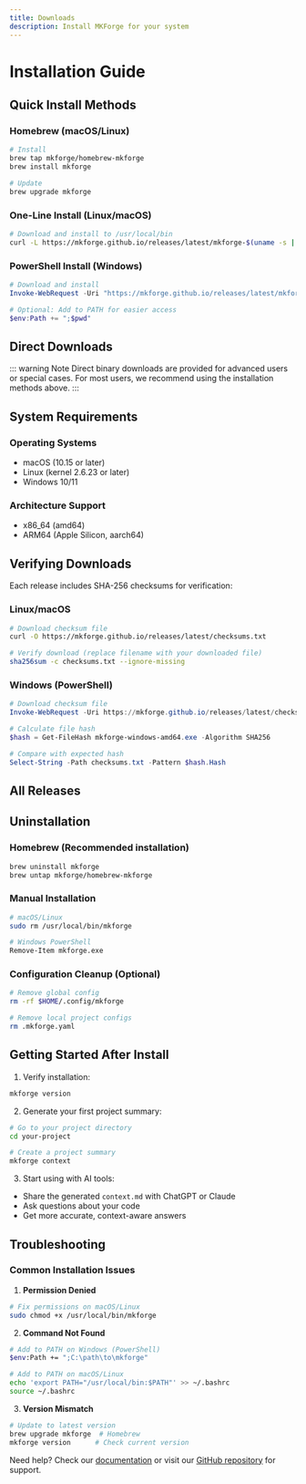 ```yaml
---
title: Downloads
description: Install MKForge for your system
---
```


# Installation Guide

## Quick Install Methods

### Homebrew (macOS/Linux)
```bash
# Install
brew tap mkforge/homebrew-mkforge
brew install mkforge

# Update
brew upgrade mkforge
```

### One-Line Install (Linux/macOS)
```bash
# Download and install to /usr/local/bin
curl -L https://mkforge.github.io/releases/latest/mkforge-$(uname -s | tr '[:upper:]' '[:lower:]')-$(uname -m | sed 's/x86_64/amd64/;s/aarch64/arm64/') -o mkforge && chmod +x mkforge && sudo mv mkforge /usr/local/bin/
```

### PowerShell Install (Windows)
```powershell
# Download and install
Invoke-WebRequest -Uri "https://mkforge.github.io/releases/latest/mkforge-windows-amd64.exe" -OutFile "mkforge.exe"

# Optional: Add to PATH for easier access
$env:Path += ";$pwd"
```

## Direct Downloads

::: warning Note
Direct binary downloads are provided for advanced users or special cases. For most users, we recommend using the installation methods above.
:::

<DownloadButton :show-version="true" />

## System Requirements

### Operating Systems
- macOS (10.15 or later)
- Linux (kernel 2.6.23 or later)
- Windows 10/11

### Architecture Support
- x86_64 (amd64)
- ARM64 (Apple Silicon, aarch64)

## Verifying Downloads

Each release includes SHA-256 checksums for verification:

### Linux/macOS
```bash
# Download checksum file
curl -O https://mkforge.github.io/releases/latest/checksums.txt

# Verify download (replace filename with your downloaded file)
sha256sum -c checksums.txt --ignore-missing
```

### Windows (PowerShell)
```powershell
# Download checksum file
Invoke-WebRequest -Uri https://mkforge.github.io/releases/latest/checksums.txt -OutFile checksums.txt

# Calculate file hash
$hash = Get-FileHash mkforge-windows-amd64.exe -Algorithm SHA256

# Compare with expected hash
Select-String -Path checksums.txt -Pattern $hash.Hash
```

## All Releases

<ReleaseList />

## Uninstallation

### Homebrew (Recommended installation)
```bash
brew uninstall mkforge
brew untap mkforge/homebrew-mkforge
```

### Manual Installation
```bash
# macOS/Linux
sudo rm /usr/local/bin/mkforge

# Windows PowerShell
Remove-Item mkforge.exe
```

### Configuration Cleanup (Optional)
```bash
# Remove global config
rm -rf $HOME/.config/mkforge

# Remove local project configs
rm .mkforge.yaml
```

## Getting Started After Install

1. Verify installation:
```bash
mkforge version
```

2. Generate your first project summary:
```bash
# Go to your project directory
cd your-project

# Create a project summary
mkforge context
```

3. Start using with AI tools:
- Share the generated `context.md` with ChatGPT or Claude
- Ask questions about your code
- Get more accurate, context-aware answers

## Troubleshooting

### Common Installation Issues

1. **Permission Denied**
```bash
# Fix permissions on macOS/Linux
sudo chmod +x /usr/local/bin/mkforge
```

2. **Command Not Found**
```bash
# Add to PATH on Windows (PowerShell)
$env:Path += ";C:\path\to\mkforge"

# Add to PATH on macOS/Linux
echo 'export PATH="/usr/local/bin:$PATH"' >> ~/.bashrc
source ~/.bashrc
```

3. **Version Mismatch**
```bash
# Update to latest version
brew upgrade mkforge  # Homebrew
mkforge version      # Check current version
```

Need help? Check our [documentation](/guide/) or visit our [GitHub repository](https://github.com/mkforge/mkforge) for support.

<style scoped>
.content {
  max-width: 800px;
  margin: 0 auto;
  padding: 2rem 1rem;
}

.warning {
  border-left: 4px solid var(--vp-c-warning);
  background-color: var(--vp-c-warning-soft);
  padding: 1rem;
  margin: 1rem 0;
  border-radius: 4px;
}
</style>
